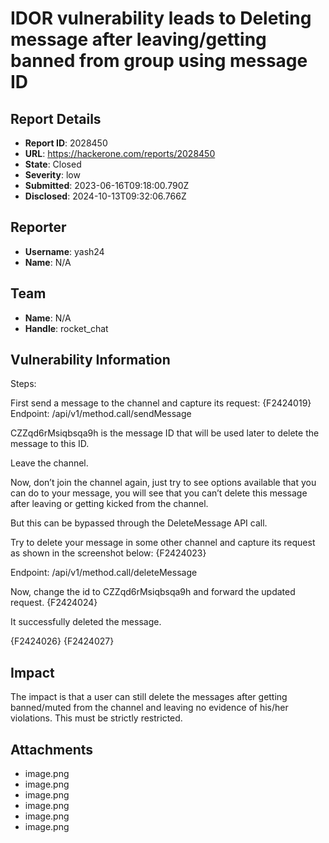 # IDOR vulnerability leads to Deleting message after leaving/getting banned from group using message ID

## Report Details
- **Report ID**: 2028450
- **URL**: https://hackerone.com/reports/2028450
- **State**: Closed
- **Severity**: low
- **Submitted**: 2023-06-16T09:18:00.790Z
- **Disclosed**: 2024-10-13T09:32:06.766Z

## Reporter
- **Username**: yash24
- **Name**: N/A

## Team
- **Name**: N/A
- **Handle**: rocket_chat

## Vulnerability Information
Steps:

First send a message to the channel and capture its request:
{F2424019}
Endpoint: /api/v1/method.call/sendMessage

CZZqd6rMsiqbsqa9h is the message ID that will be used later to delete the message to this ID.

Leave the channel.

Now, don’t join the channel again, just try to see options available that you can do to your message, you will see that you can’t delete this message after leaving or getting kicked from the channel.

But this can be bypassed through the DeleteMessage API call.

Try to delete your message in some other channel and capture its request as shown in the screenshot below:
{F2424023}

Endpoint: /api/v1/method.call/deleteMessage

Now, change the id to CZZqd6rMsiqbsqa9h and forward the updated request.
{F2424024}

It successfully deleted the message.

{F2424026}
{F2424027}

## Impact

The impact is that a user can still delete the messages after getting banned/muted from the channel and leaving no evidence of his/her violations. This must be strictly restricted.

## Attachments
- image.png
- image.png
- image.png
- image.png
- image.png
- image.png
